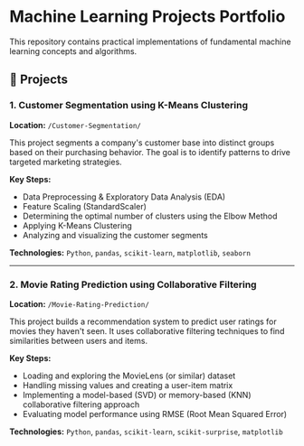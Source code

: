 # Machine Learning Projects Portfolio

This repository contains practical implementations of fundamental machine learning concepts and algorithms.

## 📂 Projects

### 1. Customer Segmentation using K-Means Clustering
**Location:** `/Customer-Segmentation/`

This project segments a company's customer base into distinct groups based on their purchasing behavior. The goal is to identify patterns to drive targeted marketing strategies.

**Key Steps:**
- Data Preprocessing & Exploratory Data Analysis (EDA)
- Feature Scaling (StandardScaler)
- Determining the optimal number of clusters using the Elbow Method
- Applying K-Means Clustering
- Analyzing and visualizing the customer segments

**Technologies:** `Python`, `pandas`, `scikit-learn`, `matplotlib`, `seaborn`

---

### 2. Movie Rating Prediction using Collaborative Filtering
**Location:** `/Movie-Rating-Prediction/`

This project builds a recommendation system to predict user ratings for movies they haven't seen. It uses collaborative filtering techniques to find similarities between users and items.

**Key Steps:**
- Loading and exploring the MovieLens (or similar) dataset
- Handling missing values and creating a user-item matrix
- Implementing a model-based (SVD) or memory-based (KNN) collaborative filtering approach
- Evaluating model performance using RMSE (Root Mean Squared Error)

**Technologies:** `Python`, `pandas`, `scikit-learn`, `scikit-surprise`, `matplotlib`
